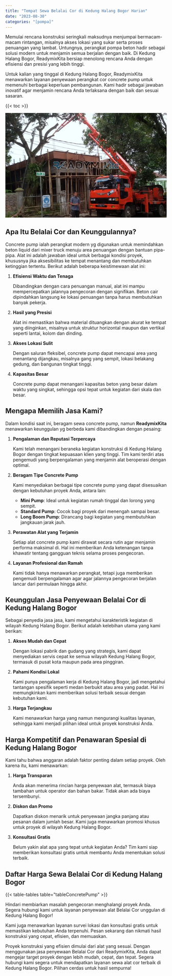 ```yaml
---
title: "Tempat Sewa Belalai Cor di Kedung Halang Bogor Harian"
date: "2023-08-30"
categories: "[pompa]"
---
```


Memulai rencana konstruksi seringkali maksudnya menjumpai bermacam-macam rintangan, misalnya akses lokasi yang sukar serta proses penuangan yang lambat. Untungnya, perangkat pompa beton hadir sebagai solusi modern untuk menjamin semua berjalan dengan baik. Di Kedung Halang Bogor, ReadymixKita bersiap menolong rencana Anda dengan efisiensi dan presisi yang lebih tinggi.

Untuk kalian yang tinggal di Kedung Halang Bogor, ReadymixKita menawarkan layanan penyewaan perangkat cor concrete pump untuk memenuhi berbagai keperluan pembangunan. Kami hadir sebagai jawaban inovatif agar menjamin rencana Anda terlaksana dengan baik dan sesuai sasaran.

{{< toc >}}

![Tempat Sewa Belalai Cor di Kedung Halang Bogor Harian](/images/pompa/sewa-pompa-17.jpg)

## Apa Itu Belalai Cor dan Keunggulannya?

Concrete pump ialah perangkat modern yg digunakan untuk memindahkan beton liquid dari mixer truck menuju area penuangan dengan bantuan pipa-pipa. Alat ini adalah jawaban ideal untuk berbagai kondisi proyek, khususnya jika aksesibilitas ke tempat menantang dan membutuhkan ketinggian tertentu. Berikut adalah beberapa keistimewaan alat ini:

1. **Efisiensi Waktu dan Tenaga**

   Dibandingkan dengan cara penuangan manual, alat ini mampu mempercepatkan jalannya pengecoran dengan signifikan. Beton cair dipindahkan langsung ke lokasi penuangan tanpa harus membutuhkan banyak pekerja.

2. **Hasil yang Presisi**

   Alat ini memastikan bahwa material dituangkan dengan akurat ke tempat yang diinginkan, misalnya untuk struktur horizontal maupun dan vertikal seperti lantai, kolom dan dinding.

3. **Akses Lokasi Sulit**

   Dengan saluran fleksibel, concrete pump dapat mencapai area yang menantang dijangkau, misalnya gang yang sempit, lokasi belakang gedung, dan bangunan tingkat tinggi.

4. **Kapasitas Besar**

   Concrete pump dapat menangani kapasitas beton yang besar dalam waktu yang singkat, sehingga opsi tepat untuk kegiatan dari skala dan besar.

## Mengapa Memilih Jasa Kami?

Dalam kondisi saat ini, beragam sewa concrete pump, namun **ReadymixKita** menawarkan keunggulan yg berbeda kami dibandingkan dengan pesaing:

1. **Pengalaman dan Reputasi Terpercaya**

   Kami telah menangani beraneka kegiatan konstruksi di Kedung Halang Bogor dengan tingkat kepuasaan klien yang tinggi. Tim kami terdiri atas pengemudi yang berpengalaman yang menjamin alat beroperasi dengan optimal.

2. **Beragam Tipe Concrete Pump**

   Kami menyediakan berbagai tipe concrete pump yang dapat disesuaikan dengan kebutuhan proyek Anda, antara lain:
   - **Mini Pump**: Ideal untuk kegiatan rumah tinggal dan lorong yang sempit.
   - **Standard Pump**: Cocok bagi proyek dari menengah sampai besar.
   - **Long Boom Pump**: Dirancang bagi kegiatan yang membutuhkan jangkauan jarak jauh.

3. **Perawatan Alat yang Terjamin**

   Setiap alat concrete pump kami dirawat secara rutin agar menjamin performa maksimal di. Hal ini memberikan Anda ketenangan tanpa khawatir tentang gangguan teknis selama proses pengecoran.

4. **Layanan Profesional dan Ramah**

   Kami tidak hanya menawarkan perangkat, tetapi juga memberikan pengemudi berpengalaman agar agar jalannya pengecoran berjalan lancar dari permulaan hingga akhir.

## Keunggulan Jasa Penyewaan Belalai Cor di Kedung Halang Bogor

Sebagai penyedia jasa jasa, kami mengetahui karakteristik kegiatan di wilayah Kedung Halang Bogor. Berikut adalah kelebihan utama yang kami berikan:

1. **Akses Mudah dan Cepat**

   Dengan lokasi pabrik dan gudang yang strategis, kami dapat menyediakan servis cepat ke semua wilayah Kedung Halang Bogor, termasuk di pusat kota maupun pada area pinggiran.

2. **Pahami Kondisi Lokal**

   Kami punya pengalaman kerja di Kedung Halang Bogor, jadi mengetahui tantangan spesifik seperti medan berbukit atau area yang padat. Hal ini memungkinkan kami memberikan solusi terbaik sesuai dengan kebutuhan kami.

3. **Harga Terjangkau**

   Kami menawarkan harga yang namun mengurangi kualitas layanan, sehingga kami menjadi pilihan ideal untuk proyek konstruksi Anda.

## Harga Kompetitif dan Penawaran Spesial di Kedung Halang Bogor

Kami tahu bahwa anggaran adalah faktor penting dalam setiap proyek. Oleh karena itu, kami menawarkan:

1. **Harga Transparan**

   Anda akan menerima rincian harga penyewaan alat, termasuk biaya tambahan untuk operator dan bahan bakar. Tidak akan ada biaya tersembunyi.

2. **Diskon dan Promo**

   Dapatkan diskon menarik untuk penyewaan jangka panjang atau pesanan dalam jumlah besar. Kami juga menawarkan promosi khusus untuk proyek di wilayah Kedung Halang Bogor.

3. **Konsultasi Gratis**

   Belum yakin alat apa yang tepat untuk kegiatan Anda? Tim kami siap memberikan konsultasi gratis untuk membantu Anda menentukan solusi terbaik.

## Daftar Harga Sewa Belalai Cor di Kedung Halang Bogor

{{< table-tables table="tableConcretePump" >}}

Hindari membiarkan masalah pengecoran menghalangi proyek Anda. Segera hubungi kami untuk layanan penyewaan alat Belalai Cor unggulan di Kedung Halang Bogor!

Kami juga menawarkan layanan survei lokasi dan konsultasi gratis untuk memastikan kebutuhan Anda terpenuhi. Pesan sekarang dan nikmati hasil konstruksi yang cepat, efisien, dan memuaskan.

Proyek konstruksi yang efisien dimulai dari alat yang sesuai. Dengan menggunakan jasa penyewaan Belalai Cor dari ReadymixKita, Anda dapat mengejar target proyek dengan lebih mudah, cepat, dan tepat. Segera hubungi kami segera untuk mendapatkan layanan sewa alat cor terbaik di Kedung Halang Bogor. Pilihan cerdas untuk hasil sempurna!